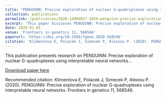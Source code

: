 ```yaml
---
title: "PENGUINN: Precise exploration of nuclear G-quadruplexes using interpretable neural networks"
collection: publications
permalink: /publication/2020-1498d657-2020-penguinn-precise-exploration-of-nuclear
excerpt: 'This paper discusses PENGUINN: Precise exploration of nuclear G-quadruplexes using interpretable neural networks...'
date: 2020-01-01
venue: 'Frontiers in genetics 11, 568546'
paperurl: 'https://doi.org/10.3389/fgene.2020.568546'
citation: 'Klimentova E, Polacek J, Simecek P, Alexiou P. (2020). PENGUINN: Precise exploration of nuclear G-quadruplexes using interpretable neural networks. Frontiers in genetics 11, 568546.'
---
```


This publication presents research on PENGUINN: Precise exploration of nuclear G-quadruplexes using interpretable neural networks...

[Download paper here](https://doi.org/10.3389/fgene.2020.568546)

Recommended citation: Klimentova E, Polacek J, Simecek P, Alexiou P. (2020). PENGUINN: Precise exploration of nuclear G-quadruplexes using interpretable neural networks. Frontiers in genetics 11, 568546.
